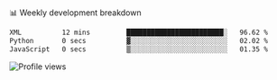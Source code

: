 
📊 Weekly development breakdown
<!--START_SECTION:waka-->

```txt
XML          12 mins         ████████████████████████░   96.62 %
Python       0 secs          ▓░░░░░░░░░░░░░░░░░░░░░░░░   02.02 %
JavaScript   0 secs          ▒░░░░░░░░░░░░░░░░░░░░░░░░   01.35 %
```

<!--END_SECTION:waka-->

<img src="https://gpvc.arturio.dev/iqbalfasri" alt="Profile views"/>
